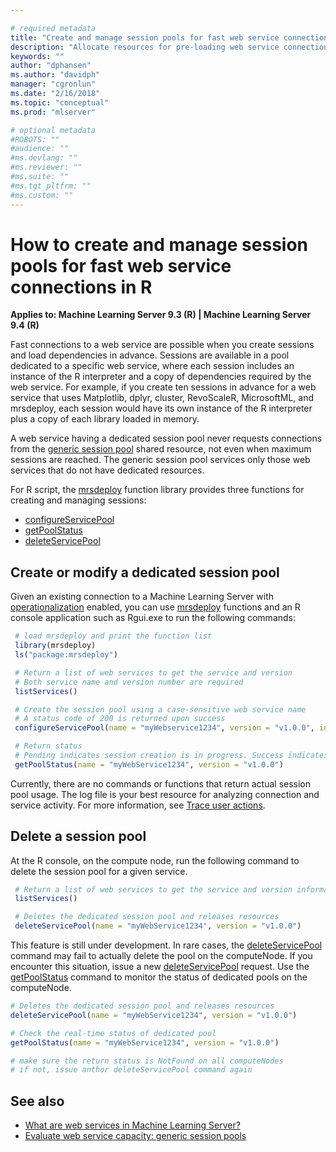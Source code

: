 ```yaml
---

# required metadata
title: "Create and manage session pools for fast web service connections in R (Machine Learning Server)"
description: "Allocate resources for pre-loading web service connections and dependencies in R solutions (Machine Learning Server ). "
keywords: ""
author: "dphansen"
ms.author: "davidph"
manager: "cgronlun"
ms.date: "2/16/2018"
ms.topic: "conceptual"
ms.prod: "mlserver"

# optional metadata
#ROBOTS: ""
#audience: ""
#ms.devlang: ""
#ms.reviewer: ""
#ms.suite: ""
#ms.tgt_pltfrm: ""
#ms.custom: ""
---
```


# How to create and manage session pools for fast web service connections in R

**Applies to: Machine Learning Server 9.3 (R) | Machine Learning Server 9.4 (R)**

Fast connections to a web service are possible when you create sessions and load dependencies in advance. Sessions are available in a pool dedicated to a specific web service, where each session includes an instance of the R interpreter and a copy of dependencies required by the web service. For example, if you create ten sessions in advance for a web service that uses Matplotlib, dplyr, cluster, RevoScaleR, MicrosoftML, and mrsdeploy, each session would have its own instance of the R interpreter plus a copy of each library loaded in memory. 

A web service having a dedicated session pool never requests connections from the [generic session pool](configure-evaluate-capacity.md#pool) shared resource, not even when maximum sessions are reached. The generic session pool services only those web services that do not have dedicated resources.

For R script, the [mrsdeploy](../r-reference/mrsdeploy/mrsdeploy-package.md) function library provides three functions for creating and managing sessions:

+ [configureServicePool](../r-reference/mrsdeploy/configureServicePool.md)
+ [getPoolStatus](../r-reference/mrsdeploy/getPoolStatus.md)
+ [deleteServicePool](../r-reference/mrsdeploy/deleteServicePool.md)

## Create or modify a dedicated session pool

Given an existing connection to a Machine Learning Server with [operationalization](../r-reference/mrsdeploy/configureServicePool.md) enabled, you can use [mrsdeploy](../r-reference/mrsdeploy/mrsdeploy-package.md) functions and an R console application such as Rgui.exe to run the following commands:

```r
 # load mrsdeploy and print the function list
 library(mrsdeploy)
 ls("package:mrsdeploy")

 # Return a list of web services to get the service and version 
 # Both service name and version number are required
 listServices()

 # Create the session pool using a case-sensitive web service name
 # A status code of 200 is returned upon success
 configureServicePool(name = "myWebservice1234", version = "v1.0.0", initialPoolSize = 5, maxPoolSize = 10 )

 # Return status 
 # Pending indicates session creation is in progress. Success indicates sessions are ready.
 getPoolStatus(name = "myWebService1234", version = "v1.0.0")
```
Currently, there are no commands or functions that return actual session pool usage. The log file is your best resource for analyzing connection and service activity. For more information, see [Trace user actions](configure-run-diagnostics.md#trace-user-actions).

## Delete a session pool

At the R console, on the compute node, run the following command to delete the session pool for a given service.

```R
 # Return a list of web services to get the service and version information
 listServices()

 # Deletes the dedicated session pool and releases resources
 deleteServicePool(name = "myWebService1234", version = "v1.0.0")
```
This feature is still under development. In rare cases, the [deleteServicePool](../r-reference/mrsdeploy/deleteServicePool.md) command may fail to actually delete the pool on the computeNode. If you encounter this situation, issue a new [deleteServicePool](../r-reference/mrsdeploy/deleteServicePool.md) request. Use the [getPoolStatus](../r-reference/mrsdeploy/getPoolStatus.md) command to monitor the status of dedicated pools on the computeNode.

 ```R
 # Deletes the dedicated session pool and releases resources
 deleteServicePool(name = "myWebService1234", version = "v1.0.0")
 
 # Check the real-time status of dedicated pool
 getPoolStatus(name = "myWebService1234", version = "v1.0.0")
 
 # make sure the return status is NotFound on all computeNodes
 # if not, issue anthor deleteServicePool command again
```
## See also

 + [What are web services in Machine Learning Server?](concept-what-are-web-services.md)
 + [Evaluate web service capacity: generic session pools](configure-evaluate-capacity.md#pool)
